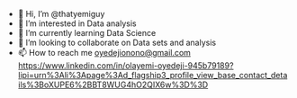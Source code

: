 - 👋 Hi, I’m @thatyemiguy
- 👀 I’m interested in Data analysis 
- 🌱 I’m currently learning Data Science
- 💞️ I’m looking to collaborate on Data sets and analysis
- 📫 How to reach me 
    oyedejionono@gmail.com
    https://www.linkedin.com/in/olayemi-oyedeji-945b79189?lipi=urn%3Ali%3Apage%3Ad_flagship3_profile_view_base_contact_details%3BoXUPE6%2BBT8WUG4hO2QIX6w%3D%3D

<!---
thatyemiguy/thatyemiguy is a ✨ special ✨ repository because its `README.md` (this file) appears on your GitHub profile.
You can click the Preview link to take a look at your changes.
--->
